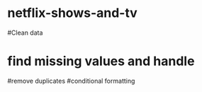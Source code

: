 # netflix-shows-and-tv
#Clean data
# find missing values and handle
#remove duplicates
#conditional formatting
